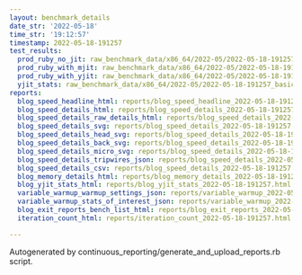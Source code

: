 ```yaml
---
layout: benchmark_details
date_str: '2022-05-18'
time_str: '19:12:57'
timestamp: 2022-05-18-191257
test_results:
  prod_ruby_no_jit: raw_benchmark_data/x86_64/2022-05/2022-05-18-191257_basic_benchmark_prod_ruby_no_jit.json
  prod_ruby_with_mjit: raw_benchmark_data/x86_64/2022-05/2022-05-18-191257_basic_benchmark_prod_ruby_with_mjit.json
  prod_ruby_with_yjit: raw_benchmark_data/x86_64/2022-05/2022-05-18-191257_basic_benchmark_prod_ruby_with_yjit.json
  yjit_stats: raw_benchmark_data/x86_64/2022-05/2022-05-18-191257_basic_benchmark_yjit_stats.json
reports:
  blog_speed_headline_html: reports/blog_speed_headline_2022-05-18-191257.html
  blog_speed_details_html: reports/blog_speed_details_2022-05-18-191257.html
  blog_speed_details_raw_details_html: reports/blog_speed_details_2022-05-18-191257.raw_details.html
  blog_speed_details_svg: reports/blog_speed_details_2022-05-18-191257.svg
  blog_speed_details_head_svg: reports/blog_speed_details_2022-05-18-191257.head.svg
  blog_speed_details_back_svg: reports/blog_speed_details_2022-05-18-191257.back.svg
  blog_speed_details_micro_svg: reports/blog_speed_details_2022-05-18-191257.micro.svg
  blog_speed_details_tripwires_json: reports/blog_speed_details_2022-05-18-191257.tripwires.json
  blog_speed_details_csv: reports/blog_speed_details_2022-05-18-191257.csv
  blog_memory_details_html: reports/blog_memory_details_2022-05-18-191257.html
  blog_yjit_stats_html: reports/blog_yjit_stats_2022-05-18-191257.html
  variable_warmup_warmup_settings_json: reports/variable_warmup_2022-05-18-191257.warmup_settings.json
  variable_warmup_stats_of_interest_json: reports/variable_warmup_2022-05-18-191257.stats_of_interest.json
  blog_exit_reports_bench_list_html: reports/blog_exit_reports_2022-05-18-191257.bench_list.html
  iteration_count_html: reports/iteration_count_2022-05-18-191257.html

---
```

Autogenerated by continuous_reporting/generate_and_upload_reports.rb script.
